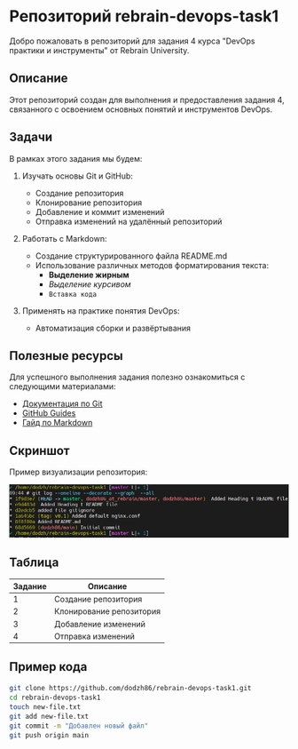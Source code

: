 # Репозиторий rebrain-devops-task1

Добро пожаловать в репозиторий для задания 4 курса "DevOps практики и инструменты" от Rebrain University.

## Описание

Этот репозиторий создан для выполнения и предоставления задания 4, связанного с освоением основных понятий и инструментов DevOps.

## Задачи

В рамках этого задания мы будем:

1. Изучать основы Git и GitHub:
   - Создание репозитория
   - Клонирование репозитория
   - Добавление и коммит изменений
   - Отправка изменений на удалённый репозиторий

2. Работать с Markdown:
   - Создание структурированного файла README.md
   - Использование различных методов форматирования текста:
     - **Выделение жирным**
     - *Выделение курсивом*
     - `Вставка кода`

3. Применять на практике понятия DevOps:
   - Автоматизация сборки и развёртывания

## Полезные ресурсы

Для успешного выполнения задания полезно ознакомиться с следующими материалами:
- [Документация по Git](https://git-scm.com/doc)
- [GitHub Guides](https://guides.github.com/)
- [Гайд по Markdown](https://guides.github.com/features/mastering-markdown/)

## Скриншот

Пример визуализации репозитория:

![Пример скриншота](screenshot.png)

## Таблица

| Задание | Описание               |
|---------|------------------------|
| 1       | Создание репозитория   |
| 2       | Клонирование репозитория|
| 3       | Добавление изменений   |
| 4       | Отправка изменений     |

## Пример кода

```bash
git clone https://github.com/dodzh86/rebrain-devops-task1.git
cd rebrain-devops-task1
touch new-file.txt
git add new-file.txt
git commit -m "Добавлен новый файл"
git push origin main


